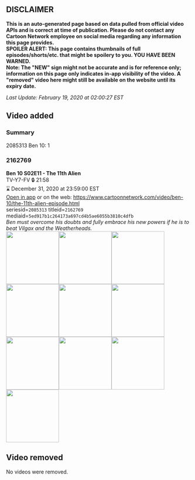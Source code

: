 ## DISCLAIMER
**This is an auto-generated page based on data pulled from official video APIs and is correct at time of publication. Please do not contact any Cartoon Network employee on social media regarding any information this page provides.**  
**SPOILER ALERT: This page contains thumbnails of full episodes/shorts/etc. that might be spoilery to you. YOU HAVE BEEN WARNED.**  
**Note: The "NEW" sign might not be accurate and is for reference only; information on this page only indicates in-app visibility of the video. A "removed" video here might still be available on the website until its expiry date.**  

_Last Update: February 19, 2020 at 02:00:27 EST_
## Video added
### Summary
2085313 Ben 10: 1  
### 2162769
**Ben 10 S02E11 - The 11th Alien**  
TV-Y7-FV 🔒 21:58  
⌛ December 31, 2020 at 23:59:00 EST  
[Open in app](https://tinyurl.com/wp8948o) or on the web: https://www.cartoonnetwork.com/video/ben-10/the-11th-alien-episode.html  
seriesid=`2085313` titleid=`2162769` mediaid=`5ed917b1c264173a697cd4b5ae6055b3810c4dfb`  
_Ben must overcome his doubts and fully embrace his new powers if he is to beat Vilgax and the Weatherheads._  
<a href="https://s3.amazonaws.com/cartoonorchestrator/2162769_001_1280x720.jpg"><img src="https://s3.amazonaws.com/cartoonorchestrator/2162769_001_640x360.jpg" height="144px" /></a><a href="https://s3.amazonaws.com/cartoonorchestrator/2162769_002_1280x720.jpg"><img src="https://s3.amazonaws.com/cartoonorchestrator/2162769_002_640x360.jpg" height="144px" /></a><a href="https://s3.amazonaws.com/cartoonorchestrator/2162769_003_1280x720.jpg"><img src="https://s3.amazonaws.com/cartoonorchestrator/2162769_003_640x360.jpg" height="144px" /></a><a href="https://s3.amazonaws.com/cartoonorchestrator/2162769_004_1280x720.jpg"><img src="https://s3.amazonaws.com/cartoonorchestrator/2162769_004_640x360.jpg" height="144px" /></a><a href="https://s3.amazonaws.com/cartoonorchestrator/2162769_005_1280x720.jpg"><img src="https://s3.amazonaws.com/cartoonorchestrator/2162769_005_640x360.jpg" height="144px" /></a><a href="https://s3.amazonaws.com/cartoonorchestrator/2162769_006_1280x720.jpg"><img src="https://s3.amazonaws.com/cartoonorchestrator/2162769_006_640x360.jpg" height="144px" /></a><a href="https://s3.amazonaws.com/cartoonorchestrator/2162769_007_1280x720.jpg"><img src="https://s3.amazonaws.com/cartoonorchestrator/2162769_007_640x360.jpg" height="144px" /></a><a href="https://s3.amazonaws.com/cartoonorchestrator/2162769_008_1280x720.jpg"><img src="https://s3.amazonaws.com/cartoonorchestrator/2162769_008_640x360.jpg" height="144px" /></a><a href="https://s3.amazonaws.com/cartoonorchestrator/2162769_009_1280x720.jpg"><img src="https://s3.amazonaws.com/cartoonorchestrator/2162769_009_640x360.jpg" height="144px" /></a><a href="https://s3.amazonaws.com/cartoonorchestrator/2162769_010_1280x720.jpg"><img src="https://s3.amazonaws.com/cartoonorchestrator/2162769_010_640x360.jpg" height="144px" /></a>
## Video removed
No videos were removed.  
